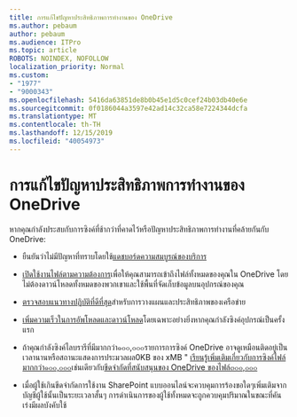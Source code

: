 ```yaml
---
title: การแก้ไขปัญหาประสิทธิภาพการทำงานของ OneDrive
ms.author: pebaum
author: pebaum
ms.audience: ITPro
ms.topic: article
ROBOTS: NOINDEX, NOFOLLOW
localization_priority: Normal
ms.custom:
- "1977"
- "9000343"
ms.openlocfilehash: 5416da63851de8b0b45e1d5c0cef24b03db40e6e
ms.sourcegitcommit: 0f0186044a3597e42ad14c32ca58e7224344dcfa
ms.translationtype: MT
ms.contentlocale: th-TH
ms.lasthandoff: 12/15/2019
ms.locfileid: "40054973"
---
```

# <a name="troubleshoot-onedrive-performance"></a>การแก้ไขปัญหาประสิทธิภาพการทำงานของ OneDrive

หากคุณกำลังประสบกับการซิงค์ที่ช้ากว่าที่คาดไว้หรือปัญหาประสิทธิภาพการทำงานที่คล้ายกันกับ OneDrive:

- ยืนยันว่าไม่มีปัญหาที่ทราบโดยใช้[แดชบอร์ดความสมบูรณ์ของบริการ](https://portal.office.com/adminportal/home?ref=/servicehealth)

- [เปิดใช้งานไฟล์ตามความต้องการ](https://support.office.com/article/save-disk-space-with-onedrive-files-on-demand-for-windows-10-0e6860d3-d9f3-4971-b321-7092438fb38e?ui=en-US&rs=en-US&ad=US)เพื่อให้คุณสามารถเข้าถึงไฟล์ทั้งหมดของคุณใน OneDrive โดยไม่ต้องดาวน์โหลดทั้งหมดของพวกเขาและใช้พื้นที่จัดเก็บข้อมูลบนอุปกรณ์ของคุณ

- [ตรวจสอบแนวทางปฏิบัติที่ดีที่สุด](https://docs.microsoft.com/office365/enterprise/network-planning-and-performance)สำหรับการวางแผนและประสิทธิภาพของเครือข่าย

- [เพิ่มความเร็วในการอัพโหลดและดาวน์โหลด](https://support.office.com/article/maximize-upload-and-download-speed-8eeadfb8-501f-406d-997b-98ab6ff67f43)โดยเฉพาะอย่างยิ่งหากคุณกำลังซิงค์อุปกรณ์เป็นครั้งแรก

- ถ้าคุณกำลังซิงค์ไลบรารีที่มีมากกว่า๑๐๐,๐๐๐รายการการซิงค์ OneDrive อาจดูเหมือนติดอยู่เป็นเวลานานหรือสถานะแสดงการประมวลผล0KB ของ xMB " [เรียนรู้เพิ่มเติมเกี่ยวกับการซิงค์ไฟล์มากกว่า๑๐๐,๐๐๐](https://support.office.com/article/invalid-file-names-and-file-types-in-onedrive-onedrive-for-business-and-sharepoint-64883a5d-228e-48f5-b3d2-eb39e07630fa)เช่นเดียวกับ[ขีดจำกัดที่สนับสนุนของ OneDrive ของไฟล์๓๐๐,๐๐๐](https://support.office.com/article/invalid-file-names-and-file-types-in-onedrive-onedrive-for-business-and-sharepoint-64883a5d-228e-48f5-b3d2-eb39e07630fa)

- เมื่อผู้ใช้เกินขีดจำกัดการใช้งาน SharePoint แบบออนไลน์จะควบคุมการร้องขอใดๆเพิ่มเติมจากบัญชีผู้ใช้นั้นเป็นระยะเวลาสั้นๆ การดำเนินการของผู้ใช้ทั้งหมดจะถูกควบคุมปริมาณในขณะที่คันเร่งมีผลบังคับใช้

